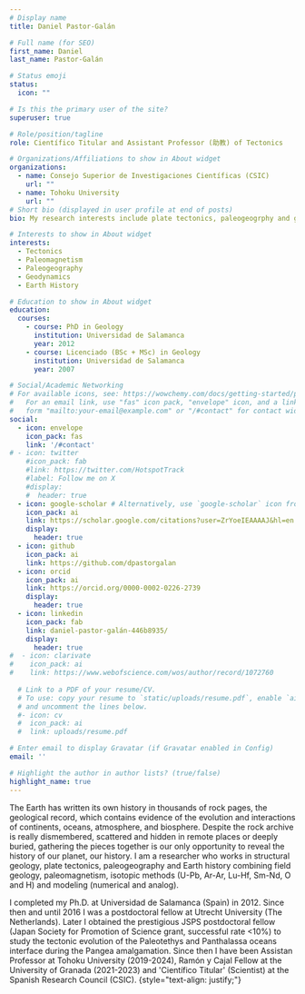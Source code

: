 ```yaml
---
# Display name
title: Daniel Pastor-Galán

# Full name (for SEO)
first_name: Daniel
last_name: Pastor-Galán

# Status emoji
status:
  icon: ""

# Is this the primary user of the site?
superuser: true

# Role/position/tagline
role: Científico Titular and Assistant Professor (助教) of Tectonics

# Organizations/Affiliations to show in About widget
organizations:
  - name: Consejo Superior de Investigaciones Científicas (CSIC)
    url: ""
  - name: Tohoku University
    url: "" 
# Short bio (displayed in user profile at end of posts)
bio: My research interests include plate tectonics, paleogeogrphy and geodynamics.

# Interests to show in About widget
interests:
  - Tectonics
  - Paleomagnetism
  - Paleogeography
  - Geodynamics
  - Earth History

# Education to show in About widget
education:
  courses:
    - course: PhD in Geology
      institution: Universidad de Salamanca
      year: 2012
    - course: Licenciado (BSc + MSc) in Geology
      institution: Universidad de Salamanca
      year: 2007

# Social/Academic Networking
# For available icons, see: https://wowchemy.com/docs/getting-started/page-builder/#icons
#   For an email link, use "fas" icon pack, "envelope" icon, and a link in the
#   form "mailto:your-email@example.com" or "/#contact" for contact widget.
social:
  - icon: envelope
    icon_pack: fas
    link: '/#contact'
# - icon: twitter
    #icon_pack: fab
    #link: https://twitter.com/HotspotTrack
    #label: Follow me on X
    #display:
    #  header: true
  - icon: google-scholar # Alternatively, use `google-scholar` icon from `ai` icon pack
    icon_pack: ai
    link: https://scholar.google.com/citations?user=ZrYoeIEAAAAJ&hl=en
    display:
      header: true
  - icon: github
    icon_pack: ai
    link: https://github.com/dpastorgalan
  - icon: orcid
    icon_pack: ai
    link: https://orcid.org/0000-0002-0226-2739
    display:
      header: true
  - icon: linkedin
    icon_pack: fab
    link: daniel-pastor-galán-446b8935/
    display:
      header: true
#  - icon: clarivate
#    icon_pack: ai
#    link: https://www.webofscience.com/wos/author/record/1072760
    
  # Link to a PDF of your resume/CV.
  # To use: copy your resume to `static/uploads/resume.pdf`, enable `ai` icons in `params.yaml`,
  # and uncomment the lines below.
  #- icon: cv
  #  icon_pack: ai
  #  link: uploads/resume.pdf

# Enter email to display Gravatar (if Gravatar enabled in Config)
email: ''

# Highlight the author in author lists? (true/false)
highlight_name: true
---
```

The Earth has written its own history in thousands of rock pages, the geological record, which contains evidence of the evolution and interactions of continents, oceans, atmosphere, and biosphere. Despite the rock archive is really dismembered, scattered and hidden in remote places or deeply buried, gathering the pieces together is our only opportunity to reveal the history of our planet, our history. I am a researcher who works in structural geology, plate tectonics, paleogeography and Earth history combining field geology, paleomagnetism, isotopic methods (U-Pb, Ar-Ar, Lu-Hf, Sm-Nd, O and H) and modeling (numerical and analog).

I completed my Ph.D. at Universidad de Salamanca (Spain) in 2012. Since then and until 2016 I was a postdoctoral fellow at Utrecht University (The Netherlands). Later I obtained the prestigious JSPS postdoctoral fellow (Japan Society for Promotion of Science grant, successful rate <10%) to study the tectonic evolution of the Paleotethys and Panthalassa oceans interface during the Pangea amalgamation. Since then I have been Assistan Professor at Tohoku University (2019-2024), Ramón y Cajal Fellow at the University of Granada (2021-2023) and 'Científico Titular' (Scientist) at the Spanish Research Council (CSIC).
{style="text-align: justify;"}